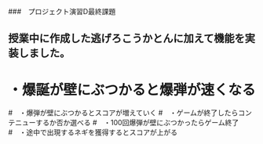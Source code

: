 ###　プロジェクト演習D最終課題

## 授業中に作成した逃げろこうかとんに加えて機能を実装しました。

# ・爆誕が壁にぶつかると爆弾が速くなる
#　・爆弾が壁にぶつかるとスコアが増えていく
#　・ゲームが終了したらコンテニューするか否か選べる
#　・100回爆弾が壁にぶつかったらゲーム終了
#　・途中で出現するネギを獲得するとスコアが上がる
